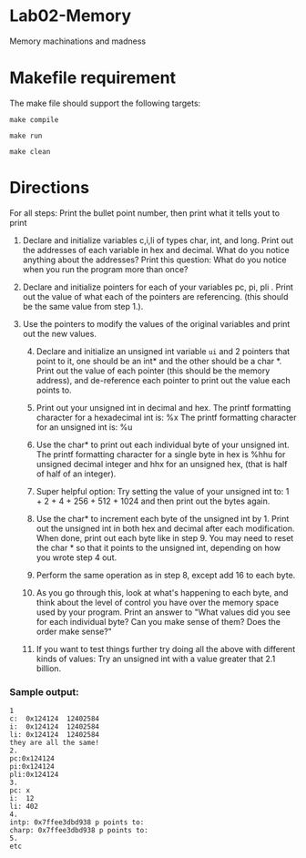# Lab02-Memory

Memory machinations and madness

# Makefile requirement

The make file should support the following targets:

`make compile`

`make run`

`make clean`


# Directions

For all steps: Print the bullet point number, then print what it tells yout to print
    
1. Declare and initialize variables c,i,li of types char, int, and long. Print out the addresses of each variable in hex and decimal.
        What do you notice anything about the addresses?
        Print this question: What do you notice when you run the program more than once?
        
2. Declare and initialize pointers for each of your variables pc, pi, pli . Print out the value of what each of the pointers are referencing. (this should be the same value from step 1.).
    
3. Use the pointers to modify the values of the original variables and print out the new values.
    
    4. Declare and initialize an unsigned int variable `ui` and 2 pointers that point to it, one should be an int* and the other should be a char *. Print out the value of each pointer (this should be the memory address), and de-reference each pointer to print out the value each points to.
        
    5. Print out your unsigned int in decimal and hex.
        The printf formatting character for a hexadecimal int is: %x
        The printf formatting character for an unsigned int is: %u
        
    6. Use the char* to print out each individual byte of your unsigned int.
        The printf formatting character for a single byte in hex is %hhu for unsigned decimal integer and hhx for an unsigned hex, (that is half of half of an integer).
        
    7. Super helpful option: Try setting the value of your unsigned int to: 1 + 2 + 4 + 256 + 512 + 1024 and then print out the bytes again.
    8. Use the char* to increment each byte of the unsigned int by 1. Print out the unsigned int in both hex and decimal after each modification. When done, print out each byte like in step 9. You may need to reset the char * so that it points to the unsigned int, depending on how you wrote step 4 out.
    
    9. Perform the same operation as in step 8, except add 16 to each byte.

    10. As you go through this, look at what's happening to each byte, and think about the level of control you have over the memory space used by your program.
    Print an answer to "What values did you see for each individual byte? Can you make sense of them? Does the order make sense?"
    
    11. If you want to test things further try doing all the above with different kinds of values: Try an unsigned int with a value greater that 2.1 billion.
    

### Sample output:
```
1
c:  0x124124  12402584
i:  0x124124  12402584
li: 0x124124  12402584
they are all the same!
2.
pc:0x124124
pi:0x124124
pli:0x124124
3.
pc: x
i:  12
li: 402
4.
intp: 0x7ffee3dbd938 p points to: 
charp: 0x7ffee3dbd938 p points to:
5.
etc
```



